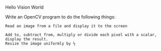 Hello Vision World

Write an OpenCV program to do the following things:

    Read an image from a file and display it to the screen

    Add to, subtract from, multiply or divide each pixel with a scalar, display the result.
    Resize the image uniformly by ½
